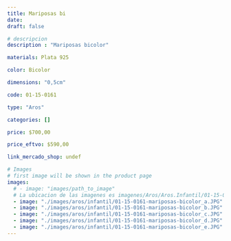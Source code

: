 ```yaml
---
title: Mariposas bi
date: 
draft: false

# descripcion
description : "Mariposas bicolor"

materials: Plata 925

color: Bicolor

dimensions: "0,5cm"

code: 01-15-0161

type: "Aros"

categories: []

price: $700,00

price_eftvo: $590,00

link_mercado_shop: undef

# Images
# first image will be shown in the product page
images:
  # - image: "images/path_to_image"
  # La ubicacion de las imagenes es imagenes/Aros/Aros.Infantil/01-15-0161-mariposas-bi
  - image: "./images/aros/infantil/01-15-0161-mariposas-bicolor_a.JPG"
  - image: "./images/aros/infantil/01-15-0161-mariposas-bicolor_b.JPG"
  - image: "./images/aros/infantil/01-15-0161-mariposas-bicolor_c.JPG"
  - image: "./images/aros/infantil/01-15-0161-mariposas-bicolor_d.JPG"
  - image: "./images/aros/infantil/01-15-0161-mariposas-bicolor_e.JPG"
---
```

